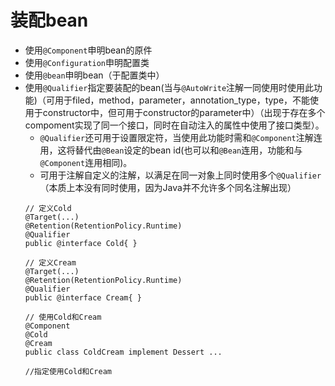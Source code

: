 # 装配bean
- 使用`@Component`申明bean的原件
- 使用`@Configuration`申明配置类
- 使用`@bean`申明bean（于配置类中）
- 使用`@Qualifier`指定要装配的bean(当与`@AutoWrite`注解一同使用时使用此功能)（可用于filed，method，parameter，annotation_type，type，不能使用于constructor中，但可用于constructor的parameter中）（出现于存在多个compoment实现了同一个接口，同时在自动注入的属性中使用了接口类型）。
	- `@Qualifier`还可用于设置限定符，当使用此功能时需和`@Component`注解连用，这将替代由`@Bean`设定的bean id(也可以和`@Bean`连用，功能和与`@Component`连用相同)。
	- 可用于注解自定义的注解，以满足在同一对象上同时使用多个`@Qualifier`（本质上本没有同时使用，因为Java并不允许多个同名注解出现）
	```
	// 定义Cold
	@Target(...)
	@Retention(RetentionPolicy.Runtime)
	@Qualifier
	public @interface Cold{ }

	// 定义Cream
	@Target(...)
	@Retention(RetentionPolicy.Runtime)
	@Qualifier
	public @interface Cream{ }

	// 使用Cold和Cream
	@Component
	@Cold
	@Cream
	public class ColdCream implement Dessert ...

	//指定使用Cold和Cream

	```